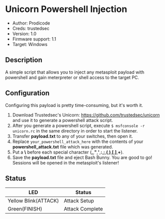 # Unicorn Powershell Injection

* Author: Prodicode
* Creds: trustedsec
* Version: 1.0
* Firmware support: 1.1
* Target: Windows

## Description

A simple script that allows you to inject any metasploit payload with powershell and gain meterpreter or shell access to the target PC.

## Configuration

Configuring this payload is pretty time-consuming, but it's worth it.

1. Download Trustedsec's Unicorn: https://github.com/trustedsec/unicorn and use it to generate a powershell attack script.
2. After you generate a powershell script, execute ```$ msfconsole -r unicorn.rc``` in the same directory in order to start the listener.
3. Transfer **payload.txt** to any of your switches, then open it.
4. Replace ```your_powershell_attack_here``` with the contents of your **powershell_attack.txt** file which was generated.
5. Put a **\\** before each special character (**\,**,**\"**,**\'**,**\:**,**\;**,**\(**,**\)**,**\[**,**\]**,**\+**).
6. Save the **payload.txt** file and eject Bash Bunny. You are good to go! Sessions will be opened in the metasploit's listener!

## Status

| LED                  | Status                                       |
| -------------------- | -------------------------------------------- |
| Yellow Blink(ATTACK) |  Attack Setup                                |
| Green(FINISH)        |  Attack Complete                             |
